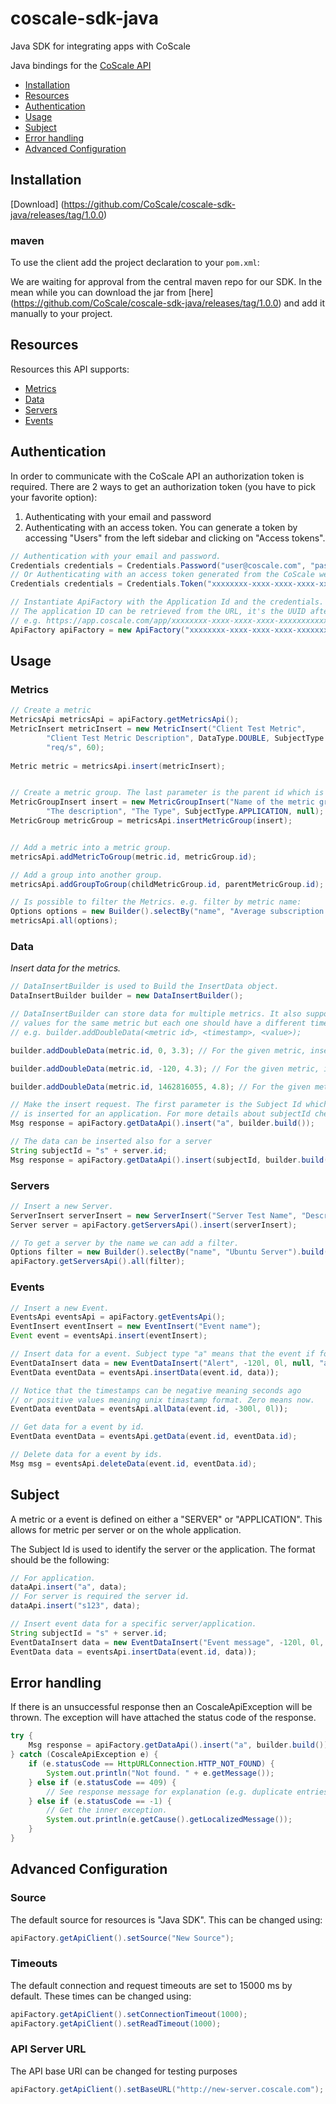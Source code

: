 
# coscale-sdk-java

Java SDK for integrating apps with CoScale

Java bindings for the [CoScale API](http://docs.coscale.com/)

 - [Installation](#installation)
 - [Resources](#resources)
 - [Authentication](#authentication)
 - [Usage](#usage)
 - [Subject](#subject)
 - [Error handling](#error-handling)
 - [Advanced Configuration](#advanced-configuration)


## Installation

[Download] (https://github.com/CoScale/coscale-sdk-java/releases/tag/1.0.0)

### maven

To use the client add the project declaration to your `pom.xml`:


We are waiting for approval from the central maven repo for our SDK. 
In the mean while you can download the jar from [here] (https://github.com/CoScale/coscale-sdk-java/releases/tag/1.0.0) and add it manually to your project.

## Resources

Resources this API supports:

- [Metrics](#metrics)
- [Data](#data)
- [Servers](#servers)
- [Events](#events)


## Authentication

In order to communicate with the CoScale API an authorization token is required.
There are 2 ways to get an authorization token (you have to pick your favorite option):
1. Authenticating with your email and password
2. Authenticating with an access token. You can generate a token by accessing "Users" from the left sidebar and clicking on "Access tokens".

```java
// Authentication with your email and password.
Credentials credentials = Credentials.Password("user@coscale.com", "passwd");
// Or Authenticating with an access token generated from the CoScale web interface.
Credentials credentials = Credentials.Token("xxxxxxxx-xxxx-xxxx-xxxx-xxxxxxxxxxxx");

// Instantiate ApiFactory with the Application Id and the credentials.
// The application ID can be retrieved from the URL, it's the UUID after /app
// e.g. https://app.coscale.com/app/xxxxxxxx-xxxx-xxxx-xxxx-xxxxxxxxxxxx/dashboard/view/-1/
ApiFactory apiFactory = new ApiFactory("xxxxxxxx-xxxx-xxxx-xxxx-xxxxxxxxxxxx", credentials);
```


## Usage

### Metrics

```java
// Create a metric
MetricsApi metricsApi = apiFactory.getMetricsApi();
MetricInsert metricInsert = new MetricInsert("Client Test Metric",
        "Client Test Metric Description", DataType.DOUBLE, SubjectType.APPLICATION,
        "req/s", 60);
   
Metric metric = metricsApi.insert(metricInsert);


// Create a metric group. The last parameter is the parent id which is optional.
MetricGroupInsert insert = new MetricGroupInsert("Name of the metric group",
        "The description", "The Type", SubjectType.APPLICATION, null);
MetricGroup metricGroup = metricsApi.insertMetricGroup(insert);


// Add a metric into a metric group.
metricsApi.addMetricToGroup(metric.id, metricGroup.id);

// Add a group into another group.
metricsApi.addGroupToGroup(childMetricGroup.id, parentMetricGroup.id);

// Is possible to filter the Metrics. e.g. filter by metric name:
Options options = new Builder().selectBy("name", "Average subscription rate").build();
metricsApi.all(options);
```

### Data

_Insert data for the metrics._

```java
// DataInsertBuilder is used to Build the InsertData object.
DataInsertBuilder builder = new DataInsertBuilder();

// DataInsertBuilder can store data for multiple metrics. It also supports adding multiple 
// values for the same metric but each one should have a different time stamp.
// e.g. builder.addDoubleData(<metric id>, <timestamp>, <value>);

builder.addDoubleData(metric.id, 0, 3.3); // For the given metric, insert value 3.3 at the current timestamp

builder.addDoubleData(metric.id, -120, 4.3); // For the given metric, insert value 4.3 at the timestamp 120 seconds ago

builder.addDoubleData(metric.id, 1462816055, 4.8); // For the given metric, insert value 4.8 at the unix timestamp 1462816055

// Make the insert request. The first parameter is the Subject Id which in this case is "a", meaning that the data
// is inserted for an application. For more details about subjectId check [Subject](#subject) section.
Msg response = apiFactory.getDataApi().insert("a", builder.build());

// The data can be inserted also for a server
String subjectId = "s" + server.id;
Msg response = apiFactory.getDataApi().insert(subjectId, builder.build());

```

### Servers

```java
// Insert a new Server.
ServerInsert serverInsert = new ServerInsert("Server Test Name", "Description", "Type", null);
Server server = apiFactory.getServersApi().insert(serverInsert);

// To get a server by the name we can add a filter.
Options filter = new Builder().selectBy("name", "Ubuntu Server").build();
apiFactory.getServersApi().all(filter);
```

### Events

```java
// Insert a new Event.
EventsApi eventsApi = apiFactory.getEventsApi();
EventInsert eventInsert = new EventInsert("Event name");
Event event = eventsApi.insert(eventInsert);

// Insert data for a event. Subject type "a" means that the event if for the application.
EventDataInsert data = new EventDataInsert("Alert", -120l, 0l, null, "a");
EventData eventData = eventsApi.insertData(event.id, data));

// Notice that the timestamps can be negative meaning seconds ago
// or positive values meaning unix timastamp format. Zero means now.
EventData eventData = eventsApi.allData(event.id, -300l, 0l));

// Get data for a event by id.
EventData eventData = eventsApi.getData(event.id, eventData.id);

// Delete data for a event by ids.
Msg msg = eventsApi.deleteData(event.id, eventData.id);
```

## Subject

A metric or a event is defined on either a "SERVER" or "APPLICATION". 
This allows for metric per server or on the whole application.

The Subject Id is used to identify the server or the application. The format should be the following:
```java
// For application.
dataApi.insert("a", data);
// For server is required the server id.
dataApi.insert("s123", data);

// Insert event data for a specific server/application.
String subjectId = "s" + server.id;
EventDataInsert data = new EventDataInsert("Event message", -120l, 0l, null, subjectId);
EventData data = eventsApi.insertData(event.id, data));
```

## Error handling

If there is an unsuccessful response then an CoscaleApiException will be thrown.
The exception will have attached the status code of the response.

```java
try {
    Msg response = apiFactory.getDataApi().insert("a", builder.build());
} catch (CoscaleApiException e) {
    if (e.statusCode == HttpURLConnection.HTTP_NOT_FOUND) {
        System.out.println("Not found. " + e.getMessage());
    } else if (e.statusCode == 409) {
    	// See response message for explanation (e.g. duplicate entries: 2 server with the same name).
    } else if (e.statusCode == -1) {
    	// Get the inner exception. 
        System.out.println(e.getCause().getLocalizedMessage());
    }
}
```

## Advanced Configuration

### Source

The default source for resources is "Java SDK". This can be changed using:

```java
apiFactory.getApiClient().setSource("New Source");
```

### Timeouts

The default connection and request timeouts are set to 15000 ms by default.
These times can be changed using:

```java
apiFactory.getApiClient().setConnectionTimeout(1000);
apiFactory.getApiClient().setReadTimeout(1000);
```


### API Server URL

The API base URI can be changed for testing purposes

```java
apiFactory.getApiClient().setBaseURL("http://new-server.coscale.com");
```

